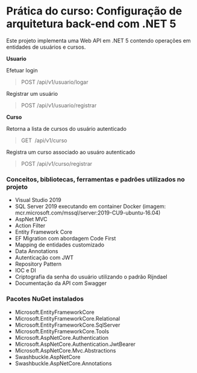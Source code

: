 # Prática do curso: Configuração de arquitetura back-end com .NET 5

Este projeto implementa uma Web API em .NET 5 contendo operações em entidades de usuários e cursos.

**Usuario**

Efetuar login
> POST ​/api​/v1​/usuario​/logar

Registrar um usuário 
>   POST ​/api​/v1​/usuario​/registrar


**Curso**

Retorna a lista de cursos do usuário autenticado
>   GET ​ /api​/v1​/curso

Registra um curso associado ao usuáro autenticado 
>   POST ​/api​/v1​/curso​/registrar

### Conceitos, bibliotecas, ferramentas e padrões utilizados no projeto

 - Visual Studio 2019
 - SQL Server 2019 executando em container Docker (imagem:
   mcr.microsoft.com/mssql/server:2019-CU9-ubuntu-16.04)
 - AspNet MVC
 - Action Filter
 - Entity Framework Core
 - EF Migration com abordagem Code First
 - Mapping de entidades customizado
 - Data Annotations
 - Autenticação com JWT
 - Repository Pattern
 - IOC e DI
 - Criptografia da senha do usuário utilizando o padrão Rijndael
 - Documentação da API com Swagger

### Pacotes NuGet instalados

 - Microsoft.EntityFrameworkCore
 - Microsoft.EntityFrameworkCore.Relational
 - Microsoft.EntityFrameworkCore.SqlServer
 - Microsoft.EntityFrameworkCore.Tools
 - Microsoft.AspNetCore.Authentication
 - Microsoft.AspNetCore.Authentication.JwtBearer
 - Microsoft.AspNetCore.Mvc.Abstractions
 - Swashbuckle.AspNetCore
 - Swashbuckle.AspNetCore.Annotations
